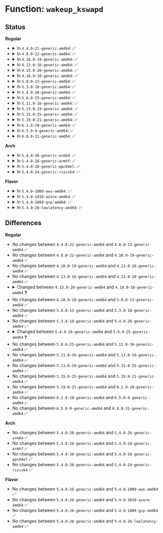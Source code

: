 # Function: <code>wakeup_kswapd</code>

## Status
<b>Regular</b>
<ul>
<li>
<details>
<summary>In <code>4.4.0-21-generic-amd64</code>: ✅</summary>

```c
void wakeup_kswapd(struct zone * zone, int order, enum zone_type classzone_idx)
```

```json
{
  "name": "wakeup_kswapd",
  "collision_type": "Unique Global",
  "inline_type": "No",
  "funcs": [
    {
      "addr": 18446744071580559904,
      "name": "wakeup_kswapd",
      "external": true,
      "loc": "mm/vmscan.c:3511",
      "file": "mm/vmscan.c",
      "inline": "seen, unknown",
      "caller_inline": [],
      "caller_func": [
        "mm/page_alloc.c:__alloc_pages_nodemask"
      ]
    }
  ],
  "symbols": [
    {
      "addr": 18446744071580559904,
      "name": "wakeup_kswapd",
      "section": ".text",
      "bind": "STB_GLOBAL",
      "size": 311
    }
  ]
}
```
</details>
</li>
<li>
<details>
<summary>In <code>4.8.0-22-generic-amd64</code>: ✅</summary>

```c
void wakeup_kswapd(struct zone * zone, int order, enum zone_type classzone_idx)
```

```json
{
  "name": "wakeup_kswapd",
  "collision_type": "Unique Global",
  "inline_type": "No",
  "funcs": [
    {
      "addr": 18446744071580651728,
      "name": "wakeup_kswapd",
      "external": true,
      "loc": "mm/vmscan.c:3487",
      "file": "mm/vmscan.c",
      "inline": "seen, unknown",
      "caller_inline": [],
      "caller_func": [
        "mm/page_alloc.c:wake_all_kswapds"
      ]
    }
  ],
  "symbols": [
    {
      "addr": 18446744071580651728,
      "name": "wakeup_kswapd",
      "section": ".text",
      "bind": "STB_GLOBAL",
      "size": 331
    }
  ]
}
```
</details>
</li>
<li>
<details>
<summary>In <code>4.10.0-19-generic-amd64</code>: ✅</summary>

```c
void wakeup_kswapd(struct zone * zone, int order, enum zone_type classzone_idx)
```

```json
{
  "name": "wakeup_kswapd",
  "collision_type": "Unique Global",
  "inline_type": "No",
  "funcs": [
    {
      "addr": 18446744071580718864,
      "name": "wakeup_kswapd",
      "external": true,
      "loc": "mm/vmscan.c:3498",
      "file": "mm/vmscan.c",
      "inline": "seen, unknown",
      "caller_inline": [],
      "caller_func": [
        "mm/page_alloc.c:wake_all_kswapds"
      ]
    }
  ],
  "symbols": [
    {
      "addr": 18446744071580718864,
      "name": "wakeup_kswapd",
      "section": ".text",
      "bind": "STB_GLOBAL",
      "size": 331
    }
  ]
}
```
</details>
</li>
<li>
<details>
<summary>In <code>4.13.0-16-generic-amd64</code>: ✅</summary>

```c
void wakeup_kswapd(struct zone * zone, int order, enum zone_type classzone_idx)
```

```json
{
  "name": "wakeup_kswapd",
  "collision_type": "Unique Global",
  "inline_type": "No",
  "funcs": [
    {
      "addr": 18446744071580754368,
      "name": "wakeup_kswapd",
      "external": true,
      "loc": "mm/vmscan.c:3603",
      "file": "mm/vmscan.c",
      "inline": "seen, unknown",
      "caller_inline": [],
      "caller_func": [
        "mm/page_alloc.c:wake_all_kswapds"
      ]
    }
  ],
  "symbols": [
    {
      "addr": 18446744071580754368,
      "name": "wakeup_kswapd",
      "section": ".text",
      "bind": "STB_GLOBAL",
      "size": 274
    }
  ]
}
```
</details>
</li>
<li>
<details>
<summary>In <code>4.15.0-20-generic-amd64</code>: ✅</summary>

```c
void wakeup_kswapd(struct zone * zone, int order, enum zone_type classzone_idx)
```

```json
{
  "name": "wakeup_kswapd",
  "collision_type": "Unique Global",
  "inline_type": "No",
  "funcs": [
    {
      "addr": 18446744071580841568,
      "name": "wakeup_kswapd",
      "external": true,
      "loc": "mm/vmscan.c:3626",
      "file": "mm/vmscan.c",
      "inline": "seen, unknown",
      "caller_inline": [],
      "caller_func": [
        "mm/page_alloc.c:wake_all_kswapds"
      ]
    }
  ],
  "symbols": [
    {
      "addr": 18446744071580841568,
      "name": "wakeup_kswapd",
      "section": ".text",
      "bind": "STB_GLOBAL",
      "size": 277
    }
  ]
}
```
</details>
</li>
<li>
<details>
<summary>In <code>4.18.0-10-generic-amd64</code>: ✅</summary>

```c
void wakeup_kswapd(struct zone * zone, gfp_t gfp_flags, int order, enum zone_type classzone_idx)
```

```json
{
  "name": "wakeup_kswapd",
  "collision_type": "Unique Global",
  "inline_type": "No",
  "funcs": [
    {
      "addr": 18446744071580978128,
      "name": "wakeup_kswapd",
      "external": true,
      "loc": "mm/vmscan.c:3645",
      "file": "mm/vmscan.c",
      "inline": "seen, unknown",
      "caller_inline": [],
      "caller_func": [
        "mm/page_alloc.c:wake_all_kswapds"
      ]
    }
  ],
  "symbols": [
    {
      "addr": 18446744071580978128,
      "name": "wakeup_kswapd",
      "section": ".text",
      "bind": "STB_GLOBAL",
      "size": 362
    }
  ]
}
```
</details>
</li>
<li>
<details>
<summary>In <code>5.0.0-13-generic-amd64</code>: ✅</summary>

```c
void wakeup_kswapd(struct zone * zone, gfp_t gfp_flags, int order, enum zone_type classzone_idx)
```

```json
{
  "name": "wakeup_kswapd",
  "collision_type": "Unique Global",
  "inline_type": "No",
  "funcs": [
    {
      "addr": 18446744071581055088,
      "name": "wakeup_kswapd",
      "external": true,
      "loc": "mm/vmscan.c:3937",
      "file": "mm/vmscan.c",
      "inline": "seen, unknown",
      "caller_inline": [],
      "caller_func": [
        "mm/page_alloc.c:wake_all_kswapds",
        "mm/page_alloc.c:get_page_from_freelist"
      ]
    }
  ],
  "symbols": [
    {
      "addr": 18446744071581055088,
      "name": "wakeup_kswapd",
      "section": ".text",
      "bind": "STB_GLOBAL",
      "size": 417
    }
  ]
}
```
</details>
</li>
<li>
<details>
<summary>In <code>5.3.0-18-generic-amd64</code>: ✅</summary>

```c
void wakeup_kswapd(struct zone * zone, gfp_t gfp_flags, int order, enum zone_type classzone_idx)
```

```json
{
  "name": "wakeup_kswapd",
  "collision_type": "Unique Global",
  "inline_type": "No",
  "funcs": [
    {
      "addr": 18446744071581119744,
      "name": "wakeup_kswapd",
      "external": true,
      "loc": "mm/vmscan.c:3890",
      "file": "mm/vmscan.c",
      "inline": "seen, unknown",
      "caller_inline": [],
      "caller_func": [
        "mm/page_alloc.c:wake_all_kswapds",
        "mm/page_alloc.c:rmqueue"
      ]
    }
  ],
  "symbols": [
    {
      "addr": 18446744071581119744,
      "name": "wakeup_kswapd",
      "section": ".text",
      "bind": "STB_GLOBAL",
      "size": 423
    }
  ]
}
```
</details>
</li>
<li>
<details>
<summary>In <code>5.4.0-26-generic-amd64</code>: ✅</summary>

```c
void wakeup_kswapd(struct zone * zone, gfp_t gfp_flags, int order, enum zone_type classzone_idx)
```

```json
{
  "name": "wakeup_kswapd",
  "collision_type": "Unique Global",
  "inline_type": "No",
  "funcs": [
    {
      "addr": 18446744071581176784,
      "name": "wakeup_kswapd",
      "external": true,
      "loc": "mm/vmscan.c:3976",
      "file": "mm/vmscan.c",
      "inline": "seen, unknown",
      "caller_inline": [],
      "caller_func": [
        "mm/page_alloc.c:wake_all_kswapds",
        "mm/page_alloc.c:rmqueue"
      ]
    }
  ],
  "symbols": [
    {
      "addr": 18446744071581176784,
      "name": "wakeup_kswapd",
      "section": ".text",
      "bind": "STB_GLOBAL",
      "size": 423
    }
  ]
}
```
</details>
</li>
<li>
<details>
<summary>In <code>5.8.0-25-generic-amd64</code>: ✅</summary>

```c
void wakeup_kswapd(struct zone * zone, gfp_t gfp_flags, int order, enum zone_type highest_zoneidx)
```

```json
{
  "name": "wakeup_kswapd",
  "collision_type": "Unique Global",
  "inline_type": "No",
  "funcs": [
    {
      "addr": 18446744071581378928,
      "name": "wakeup_kswapd",
      "external": true,
      "loc": "mm/vmscan.c:3958",
      "file": "mm/vmscan.c",
      "inline": "seen, unknown",
      "caller_inline": [],
      "caller_func": [
        "mm/page_alloc.c:wake_all_kswapds",
        "mm/page_alloc.c:rmqueue"
      ]
    }
  ],
  "symbols": [
    {
      "addr": 18446744071581378928,
      "name": "wakeup_kswapd",
      "section": ".text",
      "bind": "STB_GLOBAL",
      "size": 431
    }
  ]
}
```
</details>
</li>
<li>
<details>
<summary>In <code>5.11.0-16-generic-amd64</code>: ✅</summary>

```c
void wakeup_kswapd(struct zone * zone, gfp_t gfp_flags, int order, enum zone_type highest_zoneidx)
```

```json
{
  "name": "wakeup_kswapd",
  "collision_type": "Unique Global",
  "inline_type": "No",
  "funcs": [
    {
      "addr": 18446744071581422544,
      "name": "wakeup_kswapd",
      "external": true,
      "loc": "mm/vmscan.c:3956",
      "file": "mm/vmscan.c",
      "inline": "seen, unknown",
      "caller_inline": [],
      "caller_func": [
        "mm/page_alloc.c:wake_all_kswapds",
        "mm/page_alloc.c:rmqueue"
      ]
    }
  ],
  "symbols": [
    {
      "addr": 18446744071581422544,
      "name": "wakeup_kswapd",
      "section": ".text",
      "bind": "STB_GLOBAL",
      "size": 394
    }
  ]
}
```
</details>
</li>
<li>
<details>
<summary>In <code>5.13.0-19-generic-amd64</code>: ✅</summary>

```c
void wakeup_kswapd(struct zone * zone, gfp_t gfp_flags, int order, enum zone_type highest_zoneidx)
```

```json
{
  "name": "wakeup_kswapd",
  "collision_type": "Unique Global",
  "inline_type": "No",
  "funcs": [
    {
      "addr": 18446744071581443824,
      "name": "wakeup_kswapd",
      "external": true,
      "loc": "mm/vmscan.c:4154",
      "file": "mm/vmscan.c",
      "inline": "seen, unknown",
      "caller_inline": [],
      "caller_func": [
        "mm/page_alloc.c:wake_all_kswapds",
        "mm/page_alloc.c:rmqueue"
      ]
    }
  ],
  "symbols": [
    {
      "addr": 18446744071581443824,
      "name": "wakeup_kswapd",
      "section": ".text",
      "bind": "STB_GLOBAL",
      "size": 394
    }
  ]
}
```
</details>
</li>
<li>
<details>
<summary>In <code>5.15.0-25-generic-amd64</code>: ✅</summary>

```c
void wakeup_kswapd(struct zone * zone, gfp_t gfp_flags, int order, enum zone_type highest_zoneidx)
```

```json
{
  "name": "wakeup_kswapd",
  "collision_type": "Unique Global",
  "inline_type": "No",
  "funcs": [
    {
      "addr": 18446744071581697872,
      "name": "wakeup_kswapd",
      "external": true,
      "loc": "mm/vmscan.c:4346",
      "file": "mm/vmscan.c",
      "inline": "seen, unknown",
      "caller_inline": [],
      "caller_func": [
        "mm/page_alloc.c:wake_all_kswapds",
        "mm/page_alloc.c:rmqueue"
      ]
    }
  ],
  "symbols": [
    {
      "addr": 18446744071581697872,
      "name": "wakeup_kswapd",
      "section": ".text",
      "bind": "STB_GLOBAL",
      "size": 394
    }
  ]
}
```
</details>
</li>
<li>
<details>
<summary>In <code>5.19.0-21-generic-amd64</code>: ✅</summary>

```c
void wakeup_kswapd(struct zone * zone, gfp_t gfp_flags, int order, enum zone_type highest_zoneidx)
```

```json
{
  "name": "wakeup_kswapd",
  "collision_type": "Unique Global",
  "inline_type": "No",
  "funcs": [
    {
      "addr": 18446744071582073216,
      "name": "wakeup_kswapd",
      "external": true,
      "loc": "mm/vmscan.c:4493",
      "file": "mm/vmscan.c",
      "inline": "seen, unknown",
      "caller_inline": [],
      "caller_func": [
        "mm/page_alloc.c:wake_all_kswapds",
        "mm/page_alloc.c:rmqueue",
        "mm/migrate.c:numamigrate_isolate_page",
        "mm/migrate.c:numamigrate_isolate_page"
      ]
    }
  ],
  "symbols": [
    {
      "addr": 18446744071582073216,
      "name": "wakeup_kswapd",
      "section": ".text",
      "bind": "STB_GLOBAL",
      "size": 456
    }
  ]
}
```
</details>
</li>
<li>
<details>
<summary>In <code>6.2.0-20-generic-amd64</code>: ✅</summary>

```c
void wakeup_kswapd(struct zone * zone, gfp_t gfp_flags, int order, enum zone_type highest_zoneidx)
```

```json
{
  "name": "wakeup_kswapd",
  "collision_type": "Unique Global",
  "inline_type": "No",
  "funcs": [
    {
      "addr": 18446744071582548544,
      "name": "wakeup_kswapd",
      "external": true,
      "loc": "mm/vmscan.c:7433",
      "file": "mm/vmscan.c",
      "inline": "seen, unknown",
      "caller_inline": [],
      "caller_func": [
        "mm/page_alloc.c:wake_all_kswapds",
        "mm/page_alloc.c:rmqueue",
        "mm/migrate.c:numamigrate_isolate_page",
        "mm/migrate.c:numamigrate_isolate_page"
      ]
    }
  ],
  "symbols": [
    {
      "addr": 18446744071582548544,
      "name": "wakeup_kswapd",
      "section": ".text",
      "bind": "STB_GLOBAL",
      "size": 456
    }
  ]
}
```
</details>
</li>
<li>
<details>
<summary>In <code>6.5.0-9-generic-amd64</code>: ✅</summary>

```c
void wakeup_kswapd(struct zone * zone, gfp_t gfp_flags, int order, enum zone_type highest_zoneidx)
```

```json
{
  "name": "wakeup_kswapd",
  "collision_type": "Unique Global",
  "inline_type": "No",
  "funcs": [
    {
      "addr": 18446744071582754080,
      "name": "wakeup_kswapd",
      "external": true,
      "loc": "mm/vmscan.c:7797",
      "file": "mm/vmscan.c",
      "inline": "seen, unknown",
      "caller_inline": [],
      "caller_func": [
        "mm/page_alloc.c:wake_all_kswapds",
        "mm/page_alloc.c:rmqueue",
        "mm/migrate.c:numamigrate_isolate_page",
        "mm/migrate.c:numamigrate_isolate_page"
      ]
    }
  ],
  "symbols": [
    {
      "addr": 18446744071582754080,
      "name": "wakeup_kswapd",
      "section": ".text",
      "bind": "STB_GLOBAL",
      "size": 456
    }
  ]
}
```
</details>
</li>
<li>
<details>
<summary>In <code>6.8.0-31-generic-amd64</code>: ✅</summary>

```c
void wakeup_kswapd(struct zone * zone, gfp_t gfp_flags, int order, enum zone_type highest_zoneidx)
```

```json
{
  "name": "wakeup_kswapd",
  "collision_type": "Unique Global",
  "inline_type": "No",
  "funcs": [
    {
      "addr": 18446744071582922304,
      "name": "wakeup_kswapd",
      "external": true,
      "loc": "mm/vmscan.c:7164",
      "file": "mm/vmscan.c",
      "inline": "seen, unknown",
      "caller_inline": [],
      "caller_func": [
        "mm/page_alloc.c:wake_all_kswapds",
        "mm/page_alloc.c:rmqueue",
        "mm/migrate.c:migrate_misplaced_folio"
      ]
    }
  ],
  "symbols": [
    {
      "addr": 18446744071582922304,
      "name": "wakeup_kswapd",
      "section": ".text",
      "bind": "STB_GLOBAL",
      "size": 456
    }
  ]
}
```
</details>
</li>
</ul>
<b>Arch</b>
<ul>
<li>
<details>
<summary>In <code>5.4.0-26-generic-arm64</code>: ✅</summary>

```c
void wakeup_kswapd(struct zone * zone, gfp_t gfp_flags, int order, enum zone_type classzone_idx)
```

```json
{
  "name": "wakeup_kswapd",
  "collision_type": "Unique Global",
  "inline_type": "No",
  "funcs": [
    {
      "addr": 18446603336492556944,
      "name": "wakeup_kswapd",
      "external": true,
      "loc": "mm/vmscan.c:3976",
      "file": "mm/vmscan.c",
      "inline": "seen, unknown",
      "caller_inline": [],
      "caller_func": [
        "mm/page_alloc.c:wake_all_kswapds",
        "mm/page_alloc.c:rmqueue"
      ]
    }
  ],
  "symbols": [
    {
      "addr": 18446603336492556944,
      "name": "wakeup_kswapd",
      "section": ".text",
      "bind": "STB_GLOBAL",
      "size": 460
    }
  ]
}
```
</details>
</li>
<li>
<details>
<summary>In <code>5.4.0-26-generic-armhf</code>: ✅</summary>

```c
void wakeup_kswapd(struct zone * zone, gfp_t gfp_flags, int order, enum zone_type classzone_idx)
```

```json
{
  "name": "wakeup_kswapd",
  "collision_type": "Unique Global",
  "inline_type": "No",
  "funcs": [
    {
      "addr": 3226419436,
      "name": "wakeup_kswapd",
      "external": true,
      "loc": "mm/vmscan.c:3976",
      "file": "mm/vmscan.c",
      "inline": "seen, unknown",
      "caller_inline": [],
      "caller_func": [
        "mm/page_alloc.c:wake_all_kswapds",
        "mm/page_alloc.c:rmqueue"
      ]
    }
  ],
  "symbols": [
    {
      "addr": 3226419436,
      "name": "wakeup_kswapd",
      "section": ".text",
      "bind": "STB_GLOBAL",
      "size": 464
    }
  ]
}
```
</details>
</li>
<li>
<details>
<summary>In <code>5.4.0-26-generic-ppc64el</code>: ✅</summary>

```c
void wakeup_kswapd(struct zone * zone, gfp_t gfp_flags, int order, enum zone_type classzone_idx)
```

```json
{
  "name": "wakeup_kswapd",
  "collision_type": "Unique Global",
  "inline_type": "No",
  "funcs": [
    {
      "addr": 13835058055285861376,
      "name": "wakeup_kswapd",
      "external": true,
      "loc": "mm/vmscan.c:3976",
      "file": "mm/vmscan.c",
      "inline": "seen, unknown",
      "caller_inline": [],
      "caller_func": [
        "mm/page_alloc.c:wake_all_kswapds",
        "mm/page_alloc.c:rmqueue"
      ]
    }
  ],
  "symbols": [
    {
      "addr": 13835058055285861376,
      "name": "wakeup_kswapd",
      "section": ".text",
      "bind": "STB_GLOBAL",
      "size": 664
    }
  ]
}
```
</details>
</li>
<li>
<details>
<summary>In <code>5.4.0-24-generic-riscv64</code>: ✅</summary>

```c
void wakeup_kswapd(struct zone * zone, gfp_t gfp_flags, int order, enum zone_type classzone_idx)
```

```json
{
  "name": "wakeup_kswapd",
  "collision_type": "Unique Global",
  "inline_type": "No",
  "funcs": [
    {
      "addr": 18446743936272602046,
      "name": "wakeup_kswapd",
      "external": true,
      "loc": "mm/vmscan.c:3976",
      "file": "mm/vmscan.c",
      "inline": "seen, unknown",
      "caller_inline": [],
      "caller_func": [
        "mm/page_alloc.c:wake_all_kswapds"
      ]
    }
  ],
  "symbols": [
    {
      "addr": 18446743936272602046,
      "name": "wakeup_kswapd",
      "section": ".text",
      "bind": "STB_GLOBAL",
      "size": 376
    }
  ]
}
```
</details>
</li>
</ul>
<b>Flavor</b>
<ul>
<li>
<details>
<summary>In <code>5.4.0-1009-aws-amd64</code>: ✅</summary>

```c
void wakeup_kswapd(struct zone * zone, gfp_t gfp_flags, int order, enum zone_type classzone_idx)
```

```json
{
  "name": "wakeup_kswapd",
  "collision_type": "Unique Global",
  "inline_type": "No",
  "funcs": [
    {
      "addr": 18446744071581145632,
      "name": "wakeup_kswapd",
      "external": true,
      "loc": "mm/vmscan.c:3976",
      "file": "mm/vmscan.c",
      "inline": "seen, unknown",
      "caller_inline": [],
      "caller_func": [
        "mm/page_alloc.c:wake_all_kswapds",
        "mm/page_alloc.c:rmqueue"
      ]
    }
  ],
  "symbols": [
    {
      "addr": 18446744071581145632,
      "name": "wakeup_kswapd",
      "section": ".text",
      "bind": "STB_GLOBAL",
      "size": 423
    }
  ]
}
```
</details>
</li>
<li>
<details>
<summary>In <code>5.4.0-1010-azure-amd64</code>: ✅</summary>

```c
void wakeup_kswapd(struct zone * zone, gfp_t gfp_flags, int order, enum zone_type classzone_idx)
```

```json
{
  "name": "wakeup_kswapd",
  "collision_type": "Unique Global",
  "inline_type": "No",
  "funcs": [
    {
      "addr": 18446744071581092576,
      "name": "wakeup_kswapd",
      "external": true,
      "loc": "mm/vmscan.c:3976",
      "file": "mm/vmscan.c",
      "inline": "seen, unknown",
      "caller_inline": [],
      "caller_func": [
        "mm/page_alloc.c:wake_all_kswapds",
        "mm/page_alloc.c:rmqueue"
      ]
    }
  ],
  "symbols": [
    {
      "addr": 18446744071581092576,
      "name": "wakeup_kswapd",
      "section": ".text",
      "bind": "STB_GLOBAL",
      "size": 423
    }
  ]
}
```
</details>
</li>
<li>
<details>
<summary>In <code>5.4.0-1009-gcp-amd64</code>: ✅</summary>

```c
void wakeup_kswapd(struct zone * zone, gfp_t gfp_flags, int order, enum zone_type classzone_idx)
```

```json
{
  "name": "wakeup_kswapd",
  "collision_type": "Unique Global",
  "inline_type": "No",
  "funcs": [
    {
      "addr": 18446744071581136832,
      "name": "wakeup_kswapd",
      "external": true,
      "loc": "mm/vmscan.c:3976",
      "file": "mm/vmscan.c",
      "inline": "seen, unknown",
      "caller_inline": [],
      "caller_func": [
        "mm/page_alloc.c:wake_all_kswapds",
        "mm/page_alloc.c:rmqueue"
      ]
    }
  ],
  "symbols": [
    {
      "addr": 18446744071581136832,
      "name": "wakeup_kswapd",
      "section": ".text",
      "bind": "STB_GLOBAL",
      "size": 423
    }
  ]
}
```
</details>
</li>
<li>
<details>
<summary>In <code>5.4.0-26-lowlatency-amd64</code>: ✅</summary>

```c
void wakeup_kswapd(struct zone * zone, gfp_t gfp_flags, int order, enum zone_type classzone_idx)
```

```json
{
  "name": "wakeup_kswapd",
  "collision_type": "Unique Global",
  "inline_type": "No",
  "funcs": [
    {
      "addr": 18446744071581199344,
      "name": "wakeup_kswapd",
      "external": true,
      "loc": "mm/vmscan.c:3976",
      "file": "mm/vmscan.c",
      "inline": "seen, unknown",
      "caller_inline": [],
      "caller_func": [
        "mm/page_alloc.c:wake_all_kswapds",
        "mm/page_alloc.c:rmqueue"
      ]
    }
  ],
  "symbols": [
    {
      "addr": 18446744071581199344,
      "name": "wakeup_kswapd",
      "section": ".text",
      "bind": "STB_GLOBAL",
      "size": 447
    }
  ]
}
```
</details>
</li>
</ul>

## Differences
<b>Regular</b>
<ul>
<li>
No changes between <code>4.4.0-21-generic-amd64</code> and <code>4.8.0-22-generic-amd64</code> ✅
</li>
<li>
No changes between <code>4.8.0-22-generic-amd64</code> and <code>4.10.0-19-generic-amd64</code> ✅
</li>
<li>
No changes between <code>4.10.0-19-generic-amd64</code> and <code>4.13.0-16-generic-amd64</code> ✅
</li>
<li>
No changes between <code>4.13.0-16-generic-amd64</code> and <code>4.15.0-20-generic-amd64</code> ✅
</li>
<li>
<details>
<summary>Changed between <code>4.15.0-20-generic-amd64</code> and <code>4.18.0-10-generic-amd64</code> ❓</summary>
<ul>
<li>
<b>Param added. </b>
<code>gfp_t gfp_flags</code>
</li>
<li>
<b>Param reordered. </b>
<code>zone, order, classzone_idx</code> ➡️ <code>zone, gfp_flags, order, classzone_idx</code>
</li>
</ul>
</details>
</li>
<li>
No changes between <code>4.18.0-10-generic-amd64</code> and <code>5.0.0-13-generic-amd64</code> ✅
</li>
<li>
No changes between <code>5.0.0-13-generic-amd64</code> and <code>5.3.0-18-generic-amd64</code> ✅
</li>
<li>
No changes between <code>5.3.0-18-generic-amd64</code> and <code>5.4.0-26-generic-amd64</code> ✅
</li>
<li>
<details>
<summary>Changed between <code>5.4.0-26-generic-amd64</code> and <code>5.8.0-25-generic-amd64</code> ❓</summary>
<ul>
<li>
<b>Param added. </b>
<code>enum zone_type highest_zoneidx</code>
</li>
<li>
<b>Param removed. </b>
<code>enum zone_type classzone_idx</code>
</li>
</ul>
</details>
</li>
<li>
No changes between <code>5.8.0-25-generic-amd64</code> and <code>5.11.0-16-generic-amd64</code> ✅
</li>
<li>
No changes between <code>5.11.0-16-generic-amd64</code> and <code>5.13.0-19-generic-amd64</code> ✅
</li>
<li>
No changes between <code>5.13.0-19-generic-amd64</code> and <code>5.15.0-25-generic-amd64</code> ✅
</li>
<li>
No changes between <code>5.15.0-25-generic-amd64</code> and <code>5.19.0-21-generic-amd64</code> ✅
</li>
<li>
No changes between <code>5.19.0-21-generic-amd64</code> and <code>6.2.0-20-generic-amd64</code> ✅
</li>
<li>
No changes between <code>6.2.0-20-generic-amd64</code> and <code>6.5.0-9-generic-amd64</code> ✅
</li>
<li>
No changes between <code>6.5.0-9-generic-amd64</code> and <code>6.8.0-31-generic-amd64</code> ✅
</li>
</ul>
<b>Arch</b>
<ul>
<li>
No changes between <code>5.4.0-26-generic-amd64</code> and <code>5.4.0-26-generic-arm64</code> ✅
</li>
<li>
No changes between <code>5.4.0-26-generic-amd64</code> and <code>5.4.0-26-generic-armhf</code> ✅
</li>
<li>
No changes between <code>5.4.0-26-generic-amd64</code> and <code>5.4.0-26-generic-ppc64el</code> ✅
</li>
<li>
No changes between <code>5.4.0-26-generic-amd64</code> and <code>5.4.0-24-generic-riscv64</code> ✅
</li>
</ul>
<b>Flavor</b>
<ul>
<li>
No changes between <code>5.4.0-26-generic-amd64</code> and <code>5.4.0-1009-aws-amd64</code> ✅
</li>
<li>
No changes between <code>5.4.0-26-generic-amd64</code> and <code>5.4.0-1010-azure-amd64</code> ✅
</li>
<li>
No changes between <code>5.4.0-26-generic-amd64</code> and <code>5.4.0-1009-gcp-amd64</code> ✅
</li>
<li>
No changes between <code>5.4.0-26-generic-amd64</code> and <code>5.4.0-26-lowlatency-amd64</code> ✅
</li>
</ul>
